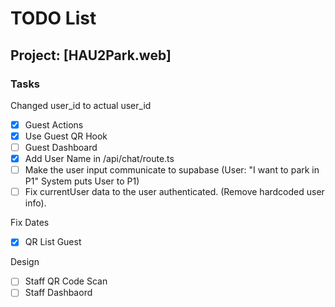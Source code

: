 # TODO List

## Project: [HAU2Park.web]

### Tasks

Changed user_id to actual user_id
- [x] Guest Actions
- [x] Use Guest QR Hook
- [ ] Guest Dashboard
- [x] Add User Name in /api/chat/route.ts
- [ ] Make the user input communicate to supabase (User: "I want to park in P1" System puts User to P1)
- [ ] Fix currentUser data to the user authenticated. (Remove hardcoded user info).

Fix Dates
- [x] QR List Guest

Design
- [ ] Staff QR Code Scan
- [ ] Staff Dashbaord
